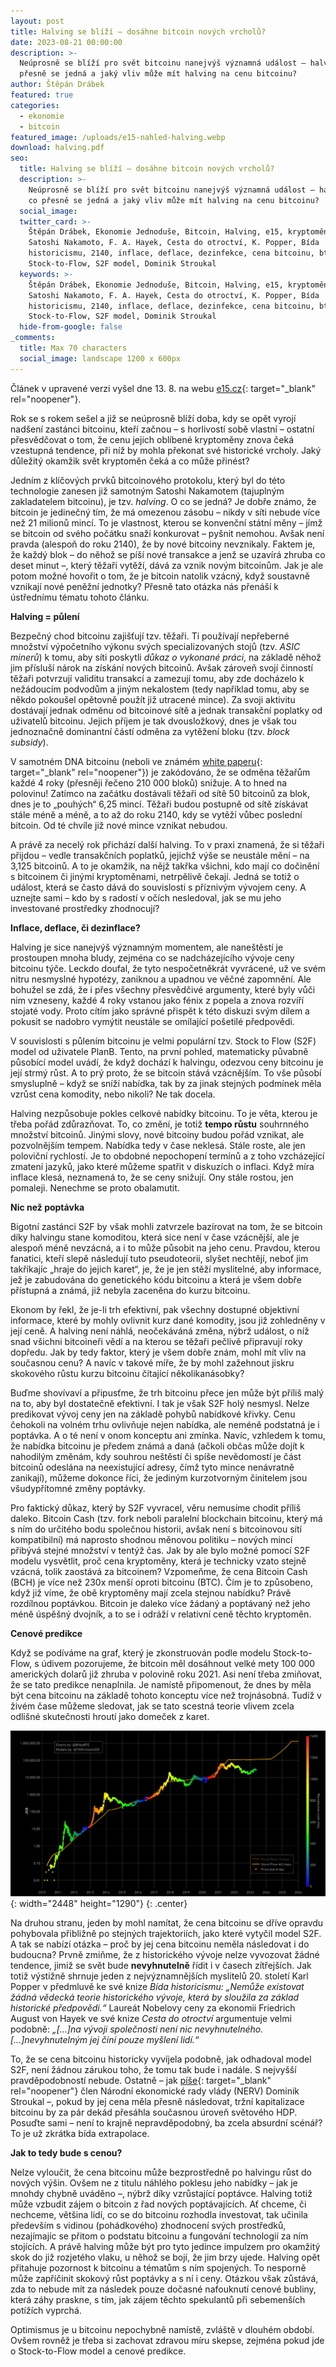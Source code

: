 ```yaml
---
layout: post
title: Halving se blíží – dosáhne bitcoin nových vrcholů?
date: 2023-08-21 00:00:00
description: >-
  Neúprosně se blíží pro svět bitcoinu nanejvýš významná událost – halving. O co
  přesně se jedná a jaký vliv může mít halving na cenu bitcoinu?
author: Štěpán Drábek
featured: true
categories:
  - ekonomie
  - bitcoin
featured_image: /uploads/e15-nahled-halving.webp
download: halving.pdf
seo:
  title: Halving se blíží – dosáhne bitcoin nových vrcholů?
  description: >-
    Neúprosně se blíží pro svět bitcoinu nanejvýš významná událost – halving. O
    co přesně se jedná a jaký vliv může mít halving na cenu bitcoinu?
  social_image:
  twitter_card: >-
    Štěpán Drábek, Ekonomie Jednoduše, Bitcoin, Halving, e15, kryptoměny,
    Satoshi Nakamoto, F. A. Hayek, Cesta do otroctví, K. Popper, Bída
    historicismu, 2140, inflace, deflace, dezinfekce, cena bitcoinu, btc,
    Stock-to-Flow, S2F model, Dominik Stroukal
  keywords: >-
    Štěpán Drábek, Ekonomie Jednoduše, Bitcoin, Halving, e15, kryptoměny,
    Satoshi Nakamoto, F. A. Hayek, Cesta do otroctví, K. Popper, Bída
    historicismu, 2140, inflace, deflace, dezinfekce, cena bitcoinu, btc,
    Stock-to-Flow, S2F model, Dominik Stroukal
  hide-from-google: false
_comments:
  title: Max 70 characters
  social_image: landscape 1200 x 600px
---
```

Článek v upravené verzi vyšel dne 13. 8. na webu&nbsp;[e15.cz](https://www.e15.cz/nazory-a-analyzy/puleni-bitcoinu-se-blizi-pribyva-bludu-proc-pochybovat-ze-cena-kryptomeny-urcite-poroste-1399858){: target="_blank" rel="noopener"}.

Rok se s rokem sešel a již se neúprosně blíží doba, kdy se opět vyrojí nadšení zastánci bitcoinu, kteří začnou – s horlivostí sobě vlastní – ostatní přesvědčovat o tom, že cenu jejich oblíbené kryptoměny znova čeká vzestupná tendence, při níž by mohla překonat své historické vrcholy. Jaký důležitý okamžik svět kryptoměn čeká a co může přinést?

Jedním z klíčových prvků bitcoinového protokolu, který byl do této technologie zanesen již samotným Satoshi Nakamotem (tajuplným zakladatelem bitcoinu), je tzv. *halving*. O co se jedná? Je dobře známo, že bitcoin je jedinečný tím, že má omezenou zásobu – nikdy v síti nebude více než 21 milionů mincí. To je vlastnost, kterou se konvenční státní měny – jímž se bitcoin od svého počátku snaží konkurovat – pyšnit nemohou. Avšak není pravda (alespoň do roku 2140), že by nové bitcoiny nevznikaly. Faktem je, že každý blok – do něhož se píší nové transakce a jenž se uzavírá zhruba co deset minut –, který těžaři vytěží, dává za vznik novým bitcoinům. Jak je ale potom možné hovořit o tom, že je bitcoin natolik vzácný, když soustavně vznikají nové peněžní jednotky? Přesně tato otázka nás přenáší k ústřednímu tématu tohoto článku.

**Halving = půlení**

Bezpečný chod bitcoinu zajišťují tzv. těžaři. Ti používají nepřeberné množství výpočetního výkonu svých specializovaných stojů (tzv. *ASIC minerů*) k tomu, aby síti poskytli *důkaz o vykonané práci*, na základě něhož jim přísluší nárok na získání nových bitcoinů. Avšak zároveň svojí činností těžaři potvrzují validitu transakcí a zamezují tomu, aby zde docházelo k nežádoucím podvodům a jiným nekalostem (tedy například tomu, aby se někdo pokoušel opětovně použít již utracené mince). Za svoji aktivitu dostávají jednak odměnu od bitcoinové sítě a jednak transakční poplatky od uživatelů bitcoinu. Jejich příjem je tak dvousložkový, dnes je však tou jednoznačně dominantní částí odměna za vytěžení bloku (tzv. *block subsidy*).

V samotném DNA bitcoinu (neboli ve známém [white paperu](https://bitcoin.org/bitcoin.pdf){: target="_blank" rel="noopener"}) je zakódováno, že se odměna těžařům každé 4 roky (přesněji řečeno 210 000 bloků) snižuje. A to hned na polovinu! Zatímco na začátku dostávali těžaři od sítě 50 bitcoinů za blok, dnes je to „pouhých“ 6,25 mincí. Těžaři budou postupně od sítě získávat stále méně a méně, a to až do roku 2140, kdy se vytěží vůbec poslední bitcoin. Od té chvíle již nové mince vznikat nebudou.

A právě za necelý rok přichází další halving. To v praxi znamená, že si těžaři přijdou – vedle transakčních poplatků, jejichž výše se neustále mění – na 3,125 bitcoinů. A to je okamžik, na nějž takřka všichni, kdo mají co dočinění s bitcoinem či jinými kryptoměnami, netrpělivě čekají. Jedná se totiž o událost, která se často dává do souvislosti s příznivým vývojem ceny. A uznejte sami – kdo by s radostí v očích nesledoval, jak se mu jeho investované prostředky zhodnocují?

**Inflace, deflace, či dezinflace?**

Halving je sice nanejvýš významným momentem, ale naneštěstí je prostoupen mnoha bludy, zejména co se nadcházejícího vývoje ceny bitcoinu týče. Leckdo doufal, že tyto nespočetněkrát vyvrácené, už ve svém nitru nesmyslné hypotézy, zaniknou a upadnou ve věčné zapomnění. Ale bohužel se zdá, že i přes všechny přesvědčivé argumenty, které byly vůči nim vzneseny, každé 4 roky vstanou jako fénix z popela a znova rozvíří stojaté vody. Proto cítím jako správné přispět k této diskuzi svým dílem a pokusit se nadobro vymýtit neustále se omílající pošetilé předpovědi.

V souvislosti s půlením bitcoinu je velmi populární tzv. Stock to Flow (S2F) model od uživatele PlanB. Tento, na první pohled, matematicky půvabně působící model uvádí, že když dochází k halvingu, odezvou ceny bitcoinu je její strmý růst. A to prý proto, že se bitcoin stává vzácnějším. To vše působí smysluplně – když se sníží nabídka, tak by za jinak stejných podmínek měla vzrůst cena komodity, nebo nikoli? Ne tak docela.

Halving nezpůsobuje pokles celkové nabídky bitcoinu. To je věta, kterou je třeba pořád zdůrazňovat. To, co změní, je totiž **tempo růstu** souhrnného množství bitcoinů. Jinými slovy, nové bitcoiny budou pořád vznikat, ale pozvolnějším tempem. Nabídka tedy v čase neklesá. Stále roste, ale jen poloviční rychlostí. Je to obdobné nepochopení termínů a z toho vzcházející zmatení jazyků, jako které můžeme spatřit v diskuzích o inflaci. Když míra inflace klesá, neznamená to, že se ceny snižují. Ony stále rostou, jen pomaleji. Nenechme se proto obalamutit.

**Nic než poptávka**

Bigotní zastánci S2F by však mohli zatvrzele bazírovat na tom, že se bitcoin díky halvingu stane komoditou, která sice není v čase vzácnější, ale je alespoň méně nevzácná, a i to může působit na jeho cenu. Pravdou, kterou fanatici, kteří slepě následují tuto pseudoteorii, slyšet nechtějí, neboť jim takříkajíc „hraje do jejich karet“, je, že je jen stěží myslitelné, aby informace, jež je zabudována do genetického kódu bitcoinu a která je všem dobře přístupná a známá, již nebyla zaceněna do kurzu bitcoinu.

Ekonom by řekl, že je-li trh efektivní, pak všechny dostupné objektivní informace, které by mohly ovlivnit kurz dané komodity, jsou již zohledněny v její ceně. A halving není náhlá, neočekáváná změna, nýbrž událost, o níž snad všichni bitcoineři vědí a na kterou se těžaři pečlivě připravují roky dopředu. Jak by tedy faktor, který je všem dobře znám, mohl mít vliv na současnou cenu? A navíc v takové míře, že by mohl zažehnout jiskru skokového růstu kurzu bitcoinu čítající několikanásobky?

Buďme shovívaví a připusťme, že trh bitcoinu přece jen může být příliš malý na to, aby byl dostatečně efektivní. I tak je však S2F holý nesmysl. Nelze predikovat vývoj ceny jen na základě pohybů nabídkové křivky. Cenu čehokoli na volném trhu ovlivňuje nejen nabídka, ale neméně podstatná je i poptávka. A o té není v onom konceptu ani zmínka. Navíc, vzhledem k tomu, že nabídka bitcoinu je předem známá a daná (ačkoli občas může dojít k nahodilým změnám, kdy souhrou neštěstí či spíše nevědomostí je část bitcoinů odeslána na neexistující adresy, čímž tyto mince nenávratně zanikají), můžeme dokonce říci, že jediným kurzotvorným činitelem jsou všudypřítomné změny poptávky.

Pro faktický důkaz, který by S2F vyvracel, věru nemusíme chodit příliš daleko. Bitcoin Cash (tzv. fork neboli paralelní blockchain bitcoinu, který má s ním do určitého bodu společnou historii, avšak není s bitcoinovou sítí kompatibilní) má naprosto shodnou měnovou politiku – nových mincí přibývá stejné množství v tentýž čas. Jak by ale bylo možné pomocí S2F modelu vysvětlit, proč cena kryptoměny, která je technicky vzato stejně vzácná, tolik zaostává za bitcoinem? Vzpomeňme, že cena Bitcoin Cash (BCH) je více než 230x menší oproti bitcoinu (BTC). Čím je to způsobeno, když již víme, že obě kryptoměny mají zcela stejnou nabídku? Právě rozdílnou poptávkou. Bitcoin je daleko více žádaný a poptávaný než jeho méně úspěšný dvojník, a to se i odráží v relativní ceně těchto kryptoměn.

**Cenové predikce**

Když se podíváme na graf, který je zkonstruován podle modelu Stock-to-Flow, s údivem pozorujeme, že bitcoin měl dosáhnout velké mety 100 000 amerických dolarů již zhruba v polovině roku 2021. Asi není třeba zmiňovat, že se tato predikce nenaplnila. Je namístě připomenout, že dnes by měla být cena bitcoinu na základě tohoto konceptu více než trojnásobná. Tudíž v živém čase můžeme sledovat, jak se tato scestná teorie vlivem zcela odlišné skutečnosti hroutí jako domeček z karet.

![](/uploads/stock-to-flow.png){: width="2448" height="1290"}
{: .center}

Na druhou stranu, jeden by mohl namítat, že cena bitcoinu se dříve opravdu pohybovala přibližně po stejných trajektoriích, jako které vytyčil model S2F. A tak se nabízí otázka – proč by jej cena bitcoinu neměla následovat i do budoucna? Prvně zmiňme, že z historického vývoje nelze vyvozovat žádné tendence, jimiž se svět bude **nevyhnutelně** řídit i v časech zítřejších. Jak totiž výstižně shrnuje jeden z nejvýznamnějších myslitelů 20. století Karl Popper v předmluvě ke své knize *Bída historicismu: „Nemůže existovat žádná vědecká teorie historického vývoje, která by sloužila za základ historické předpovědi.“* Laureát Nobelovy ceny za ekonomii Friedrich August von Hayek ve své knize *Cesta do otroctví* argumentuje velmi podobně: *„\[…\]na vývoji společnosti není nic nevyhnutelného. \[…\]nevyhnutelným jej činí pouze myšlení lidí.“*

To, že se cena bitcoinu historicky vyvíjela podobně, jak odhadoval model S2F, není žádnou zárukou toho, že tomu tak bude i nadále. S nejvyšší pravděpodobností nebude. Ostatně – jak [píše](https://blog.trezor.io/the-economics-of-halving-what-will-happen-to-the-price-dab6df11755a){: target="_blank" rel="noopener"} člen Národní ekonomické rady vlády (NERV) Dominik Stroukal –, pokud by jej cena měla přesně následovat, tržní kapitalizace bitcoinu by za pár dekád přesáhla současnou úroveň světového HDP. Posuďte sami – není to krajně nepravděpodobný, ba zcela absurdní scénář? To je už zkrátka bída extrapolace.

**Jak to tedy bude s cenou?**

Nelze vyloučit, že cena bitcoinu může bezprostředně po halvingu růst do nových výšin. Ovšem ne z titulu náhlého poklesu jeho nabídky – jak je mnohdy chybně uváděno –, nýbrž díky vzrůstající poptávce. Halving totiž může vzbudit zájem o bitcoin z řad nových poptávajících. Ať chceme, či nechceme, většina lidí, co se do bitcoinu rozhodla investovat, tak učinila především s vidinou (pohádkového) zhodnocení svých prostředků, nezajímajíc se přitom o podstatu bitcoinu a fungování technologií za ním stojících. A právě halving může být pro tyto jedince impulzem pro okamžitý skok do již rozjetého vlaku, u něhož se bojí, že jim brzy ujede. Halving opět přitahuje pozornost k bitcoinu a tématům s ním spojených. To nesporně může zapříčinit skokový růst poptávky a s ní i ceny. Otázkou však zůstává, zda to nebude mít za následek pouze dočasné nafouknutí cenové bubliny, která záhy praskne, s tím, jak zájem těchto spekulantů při sebemenších potížích vyprchá.

Optimismus je u bitcoinu nepochybně namístě, zvláště v dlouhém období. Ovšem rovněž je třeba si zachovat zdravou míru skepse, zejména pokud jde o Stock-to-Flow model a cenové predikce.